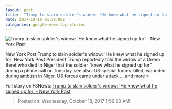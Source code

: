 ```yaml
---
layout: post
title:  "Trump to slain soldier's widow: 'He knew what he signed up for' - New York Post"
date: 2017-10-18 01:59:00Z
categories: google-news-top-stories
---
```


![Trump to slain soldier's widow: 'He knew what he signed up for' - New York Post](https://thenypost.files.wordpress.com/2017/10/gettyimages-822537502.jpg?quality=90&strip=all&w=1200)

New York Post Trump to slain soldier's widow: 'He knew what he signed up for' New York Post President Trump reportedly told the widow of a Green Beret who died in Niger that the soldier “knew what he signed up for” during a phone call on Tuesday. see also. US special forces killed, wounded during ambush in Niger. US forces came under attack ... and more »


Full story on F3News: [Trump to slain soldier's widow: 'He knew what he signed up for' - New York Post](http://www.f3nws.com/n/pFbahE)

> Posted on: Wednesday, October 18, 2017 1:59:00 AM
